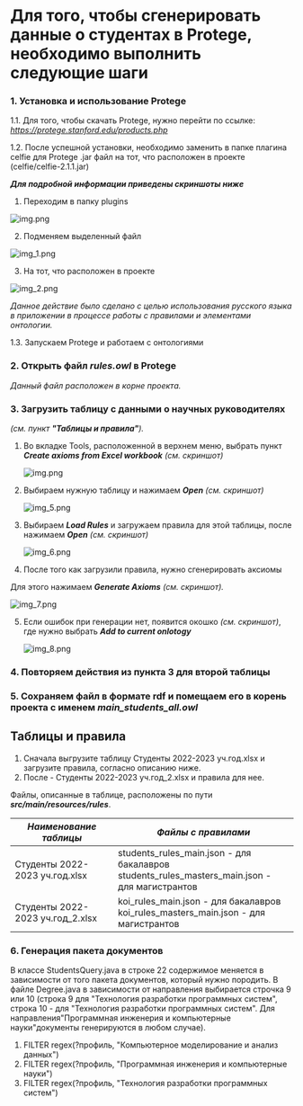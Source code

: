 # Для того, чтобы сгенерировать данные о студентах в Protege, необходимо выполнить следующие шаги
### 1. Установка и использование Protege
 1.1. Для того, чтобы скачать Protege, нужно перейти по ссылке: _https://protege.stanford.edu/products.php_
 
 1.2. После успешной установки, необходимо заменить в папке плагина celfie для Protege .jar файл на тот, что расположен в проекте (celfie/celfie-2.1.1.jar)


_**Для подробной информации приведены скриншоты ниже**_

1. Переходим в папку plugins

![img.png](img.png)

2. Подменяем выделенный файл

![img_1.png](img_1.png) 

3. На тот, что расположен в проекте

![img_2.png](img_2.png)

_Данное действие было сделано с целью использования русского языка в приложении в процессе работы с правилами и элементами онтологии._
 
1.3. Запускаем Protege и работаем с онтологиями

### 2. Открыть файл _rules.owl_ в Protege
_Данный файл расположен в корне проекта._
### 3. Загрузить таблицу с данными о научных руководителях 
_(см. пункт **"Таблицы и правила"**)._
1. Во вкладке Tools, расположенной в верхнем меню, выбрать пункт _**Create axioms from Excel workbook**_ _(см. скриншот)_

   ![img.png](src/main/resources/img.png)

2. Выбираем нужную таблицу и нажимаем _**Open**_ _(см. скриншот)_

   ![img_5.png](src/main/resources/img_5.png)

3. Выбираем _**Load Rules**_ и загружаем правила для этой таблицы, после нажимаем _**Open**_ _(см. скриншот)_
   
   ![img_6.png](src/main/resources/img_6.png)

4. После того как загрузили правила, нужно сгенерировать аксиомы 

Для этого нажимаем _**Generate Axioms**_ _(см. скриншот)._

   ![img_7.png](src/main/resources/img_7.png)

5. Если ошибок при генерации нет, появится окошко _(см. скриншот)_, где нужно выбрать _**Add to current onlotogy**_
   
   ![img_8.png](src/main/resources/img_8.png)

### 4. Повторяем действия из пункта 3 для второй таблицы
### 5. Сохраняем файл в формате rdf и помещаем его в корень проекта с именем _main_students_all.owl_


## Таблицы и правила

 1) Сначала выгрузите таблицу Студенты 2022-2023 уч.год.xlsx и загрузите правила, согласно описанию ниже.
 2) После - Студенты 2022-2023 уч.год_2.xlsx и правила для нее.


Файлы, описанные в таблице, расположены по пути _**src/main/resources/rules**_.

| _Наименование таблицы_           | _Файлы с правилами_                                                                                 |
|----------------------------------|-----------------------------------------------------------------------------------------------------|
| Студенты 2022-2023 уч.год.xlsx   | students_rules_main.json - для бакалавров <br/> students_rules_masters_main.json - для магистрантов             |
| Студенты 2022-2023 уч.год_2.xlsx | koi_rules_main.json - для бакалавров<br/> koi_rules_masters_main.json - для магистрантов|


### 6. Генерация пакета документов  
В классе StudentsQuery.java в строке 22 содержимое меняется в зависимости от того пакета документов, который нужно породить.
В файле Degree.java в зависимости от направления выбирается строчка 9 или 10 (строка 9 для "Технология разработки программных систем", строка 10 - для "Технология разработки программных систем". Для направления"Программная инженерия и компьютерные науки"документы генерируются в любом случае).
1. FILTER regex(?профиль, "Компьютерное моделирование и анализ данных")
2. FILTER regex(?профиль, "Программная инженерия и компьютерные науки")
3. FILTER regex(?профиль, "Технология разработки программных систем")
   



 